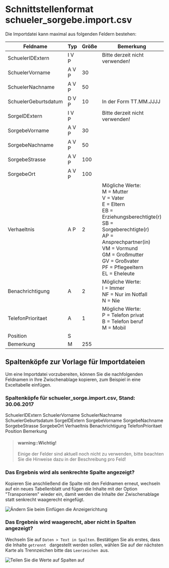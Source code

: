 # Schnittstellenformat schueler_sorgebe.import.csv

Die Importdatei kann maximal aus folgenden Feldern bestehen:

Feldname	|Typ	|Größe|	Bemerkung
--|--|--|--
SchuelerIDExtern	|I V P	||	Bitte derzeit nicht verwenden!
SchuelerVorname	|A V P|	30|	
SchuelerNachname	|A V P	|50|	
SchuelerGeburtsdatum	|D V P	|10|	In der Form TT.MM.JJJJ
SorgeIDExtern	|I V P	||	Bitte derzeit nicht verwenden!
SorgebeVorname|	A V P	|30|	
SorgebeNachname|	A V P	|50|	
SorgebeStrasse|	A V P	|100|	
SorgebeOrt	|A V P|	100|	
Verhaeltnis	|A P	|2	|Mögliche Werte:<br/>M = Mutter<br/>V = Vater<br/>E = Eltern<br/>EB = Erziehungsberechtigte(r)<br/>SB = Sorgeberechtigte(r)<br/>AP = Ansprechpartner(in)<br/>VM = Vormund<br/>GM = Großmutter<br/>GV = Großvater<br/>PF = Pflegeeltern<br/>EL = Eheleute
Benachrichtigung	|A|	2|	Mögliche Werte:<br/>I = Immer<br/>NF = Nur im Notfall<br/>N = Nie
TelefonPrioritaet	|A	|1	|Mögliche Werte:<br/>P = Telefon privat<br/>B = Telefon beruf<br/>M = Mobil
Position|	S	||	
Bemerkung	|M	|255	|


## Spaltenköpfe zur Vorlage für Importdateien



Um eine Importdatei vorzubereiten, können Sie die nachfolgenden Feldnamen in Ihre Zwischenablage kopieren, zum Beispiel in eine Exceltabelle einfügen. 


### Spaltenköpfe für schueler_sorge.import.csv, Stand: 30.06.2017



SchuelerIDExtern
SchuelerVorname
SchuelerNachname
SchuelerGeburtsdatum
SorgeIDExtern
SorgebeVorname
SorgebeNachname
SorgebeStrasse
SorgebeOrt
Verhaeltnis
Benachrichtigung
TelefonPrioritaet
Position
Bemerkung

> #### warning::Wichtig!
>
> Einige der Felder sind aktuell noch nicht zu verwenden, bitte beachten Sie die Hinweise dazu in der Beschreibung pro Feld!





### Das Ergebnis wird als senkrechte Spalte angezeigt?

Kopieren Sie anschließend die Spalte mit den Feldnamen erneut, wechseln auf ein neues Tabellenblatt und fügen die Inhalte mit der Option "Transponieren" wieder ein, damit werden die Inhalte der Zwischenablage statt senkrecht waagerecht eingefügt.

![Ändern Sie beim Einfügen die Anzeigerichtung](/MagImp/import01.png)

### Das Ergebnis wird waagerecht, aber nicht in Spalten angezeigt?

Wechseln Sie auf `Daten > Text in Spalten`. Bestätigen Sie als erstes, dass die Inhalte `getrennt ` dargestellt werden sollen, wählen Sie auf der nächsten Karte als Trennzeichen bitte das ``Leerzeichen ``aus.

![Teilen Sie die Werte auf Spalten auf](/MagImp/import02.png)




